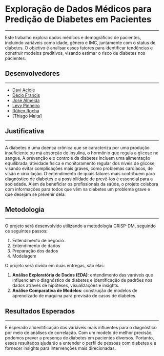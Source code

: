 # Exploração de Dados Médicos para Predição de Diabetes em Pacientes
---
Este trabalho explora dados médicos e demográficos de pacientes, incluindo variáveis como idade, gênero e IMC, juntamente com o status de diabetes. O objetivo é analisar esses fatores para identificar tendências e construir modelos preditivos, visando estimar o risco de diabetes nos pacientes.

## Desenvolvedores
---
 - [Davi Aciole](https://github.com/DaviAciolee)
 - [Décio Francis](https://github.com/deciofrancis)
 - [José Almeida](https://github.com/Tineto753)
 - [Levy Pinheiro](https://github.com/Levy3006)
 - [Rúben Rocha](https://github.com/RubenRocha1)
 - [Thiago Malta]

## Justificativa
---
A diabetes é uma doença crônica que se caracteriza por uma produção insuficiente ou má absorção de insulina, o hormônio que regula a glicose no sangue. A prevenção e o controle da diabetes incluem uma alimentação equilibrada, atividade física e monitoramento regular dos níveis de glicose, visando evitar complicações mais graves, como problemas cardíacos, de visão e circulação. O entendimento de quais fatores mais contribuem para diagnóstico de diabetes e a possibilidade de prevê-los é essencial para a sociedade. Além de beneficiar os profissionais da saúde, o projeto colabora com informações para todos que vêm na diabetes um problema grave e que desejam se prevenir dela.

## Metodologia
---
O projeto será desenvolvido utilizando a metodologia CRISP-DM, seguindo os seguintes passos:

1. Entendimento de negócio
2. Entendimento de dados
3. Preparação dos dados
4. Modelagem

O projeto será divido em duas entregas, são elas:
1. **Análise Exploratória de Dados (EDA)**: entendimento das varáveis que influenciam o diagnóstico de diabetes e identificação de padrões nos dados através de hipóteses, visualizações e insights.
2. **Análise Comparativa de Modelos**: construção de modelos de aprendizado de máquina para previsão de casos de diabetes.

## Resultados Esperados
---
É esperado a identificação das variáveis mais influentes para o diagnóstico por meio de análises de correlação. Com um modelo de melhor precisão, podemos prever a presença de diabetes em pacientes diversos. Portanto, esses resultados ajudarão a entender o perfil de pessoas com diabetes e a fornecer insights para intervenções mais direcionadas.